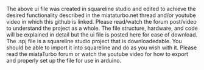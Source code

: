 The above ui file was created in squareline studio and edited to achieve the desired functionality described in the miataturbo.net thread and/or youtube video in which this github is linked. Please read/watch the forum post/video to understand the project as a whole. The file structure, hardware, and code will be explained in detail but the ui file is posted here for ease of download. 
The .spj file is a squareline studio project that is downloadedable. You should be able to import it into squareline and do as you wish with it. Please read the miataTurbo forum or watch the youtube video for how to export and properly set up the file for use in arduino. 
